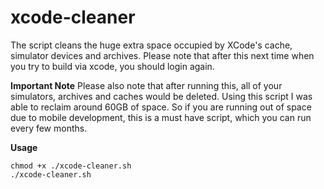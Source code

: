# xcode-cleaner
The script cleans the huge extra space occupied by XCode's cache, simulator devices and archives. 
Please note that after this next time when you try to build via xcode, you should login again. 

**Important Note**
Please also note that after running this, all of your simulators, archives and caches would be deleted. 
Using this script I was able to reclaim around 60GB of space. 
So if you are running out of space due to mobile development, this is a must have script, which you can run every few months.

**Usage**
```
chmod +x ./xcode-cleaner.sh
./xcode-cleaner.sh
```

